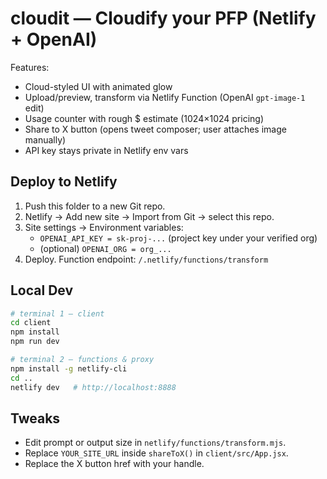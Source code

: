 # cloudit — Cloudify your PFP (Netlify + OpenAI)

Features:
- Cloud-styled UI with animated glow
- Upload/preview, transform via Netlify Function (OpenAI `gpt-image-1` edit)
- Usage counter with rough $ estimate (1024×1024 pricing)
- Share to X button (opens tweet composer; user attaches image manually)
- API key stays private in Netlify env vars

## Deploy to Netlify
1. Push this folder to a new Git repo.
2. Netlify → Add new site → Import from Git → select this repo.
3. Site settings → Environment variables:
   - `OPENAI_API_KEY = sk-proj-...` (project key under your verified org)
   - (optional) `OPENAI_ORG = org_...`
4. Deploy. Function endpoint: `/.netlify/functions/transform`

## Local Dev
```bash
# terminal 1 — client
cd client
npm install
npm run dev

# terminal 2 — functions & proxy
npm install -g netlify-cli
cd ..
netlify dev   # http://localhost:8888
```

## Tweaks
- Edit prompt or output size in `netlify/functions/transform.mjs`.
- Replace `YOUR_SITE_URL` inside `shareToX()` in `client/src/App.jsx`.
- Replace the X button href with your handle.
